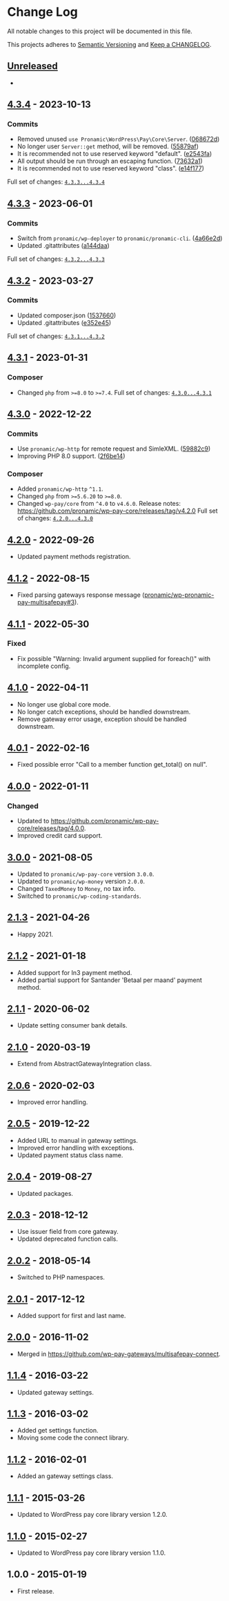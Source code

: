 # Change Log

All notable changes to this project will be documented in this file.

This projects adheres to [Semantic Versioning](http://semver.org/) and [Keep a CHANGELOG](http://keepachangelog.com/).

## [Unreleased][unreleased]
-

## [4.3.4] - 2023-10-13

### Commits

- Removed unused `use Pronamic\WordPress\Pay\Core\Server`. ([068672d](https://github.com/pronamic/wp-pronamic-pay-multisafepay/commit/068672d12603a0a93f93486d2b11adde25886d5e))
- No longer user `Server::get` method, will be removed. ([55879af](https://github.com/pronamic/wp-pronamic-pay-multisafepay/commit/55879af793cb18e0763caa54376f42832806a379))
- It is recommended not to use reserved keyword "default". ([e2543fa](https://github.com/pronamic/wp-pronamic-pay-multisafepay/commit/e2543fa1810e5d18e0fa7b54a87fde08a098476f))
- All output should be run through an escaping function. ([73632a1](https://github.com/pronamic/wp-pronamic-pay-multisafepay/commit/73632a1c1b31bfa53465b9ff65bda12d04c6fd18))
- It is recommended not to use reserved keyword "class". ([e14f177](https://github.com/pronamic/wp-pronamic-pay-multisafepay/commit/e14f1770b34d9806edeb497b5727e916f5163b16))

Full set of changes: [`4.3.3...4.3.4`][4.3.4]

[4.3.4]: https://github.com/pronamic/wp-pronamic-pay-multisafepay/compare/v4.3.3...v4.3.4

## [4.3.3] - 2023-06-01

### Commits

- Switch from `pronamic/wp-deployer` to `pronamic/pronamic-cli`. ([4a66e2d](https://github.com/pronamic/wp-pronamic-pay-multisafepay/commit/4a66e2d2f6fb56281390aba5e4706b0a55a54cc0))
- Updated .gitattributes ([a144daa](https://github.com/pronamic/wp-pronamic-pay-multisafepay/commit/a144daa78c06226046f633b45eae5f83811b8410))

Full set of changes: [`4.3.2...4.3.3`][4.3.3]

[4.3.3]: https://github.com/pronamic/wp-pronamic-pay-multisafepay/compare/v4.3.2...v4.3.3

## [4.3.2] - 2023-03-27

### Commits

- Updated composer.json ([1537660](https://github.com/pronamic/wp-pronamic-pay-multisafepay/commit/1537660926de50d10fb9e07fab1d10b361ae1380))
- Updated .gitattributes ([e352e45](https://github.com/pronamic/wp-pronamic-pay-multisafepay/commit/e352e45da7a176ebe5ce55820a99ef6b68c7a5ce))

Full set of changes: [`4.3.1...4.3.2`][4.3.2]

[4.3.2]: https://github.com/pronamic/wp-pronamic-pay-multisafepay/compare/v4.3.1...v4.3.2

## [4.3.1] - 2023-01-31
### Composer

- Changed `php` from `>=8.0` to `>=7.4`.
Full set of changes: [`4.3.0...4.3.1`][4.3.1]

[4.3.1]: https://github.com/pronamic/wp-pronamic-pay-multisafepay/compare/v4.3.0...v4.3.1

## [4.3.0] - 2022-12-22

### Commits

- Use `pronamic/wp-http` for remote request and SimleXML. ([59882c9](https://github.com/pronamic/wp-pronamic-pay-multisafepay/commit/59882c92776d66b244f67d00d8a719739f9f5e9b))
- Improving PHP 8.0 support. ([2f6be14](https://github.com/pronamic/wp-pronamic-pay-multisafepay/commit/2f6be1429c411b532aa907992329b6b172e4468f))

### Composer

- Added `pronamic/wp-http` `^1.1`.
- Changed `php` from `>=5.6.20` to `>=8.0`.
- Changed `wp-pay/core` from `^4.0` to `v4.6.0`.
	Release notes: https://github.com/pronamic/wp-pay-core/releases/tag/v4.2.0
Full set of changes: [`4.2.0...4.3.0`][4.3.0]

[4.3.0]: https://github.com/pronamic/wp-pronamic-pay-multisafepay/compare/v4.2.0...v4.3.0

## [4.2.0] - 2022-09-26
- Updated payment methods registration.

## [4.1.2] - 2022-08-15
- Fixed parsing gateways response message ([pronamic/wp-pronamic-pay-multisafepay#3](https://github.com/pronamic/wp-pronamic-pay-multisafepay/issues/3)).

## [4.1.1] - 2022-05-30
### Fixed
- Fix possible "Warning: Invalid argument supplied for foreach()" with incomplete config.

## [4.1.0] - 2022-04-11
- No longer use global core mode.
- No longer catch exceptions, should be handled downstream.
- Remove gateway error usage, exception should be handled downstream.

## [4.0.1] - 2022-02-16
- Fixed possible error "Call to a member function get_total() on null".

## [4.0.0] - 2022-01-11
### Changed
- Updated to https://github.com/pronamic/wp-pay-core/releases/tag/4.0.0.
- Improved credit card support.

## [3.0.0] - 2021-08-05
- Updated to `pronamic/wp-pay-core`  version `3.0.0`.
- Updated to `pronamic/wp-money`  version `2.0.0`.
- Changed `TaxedMoney` to `Money`, no tax info.
- Switched to `pronamic/wp-coding-standards`.

## [2.1.3] - 2021-04-26
- Happy 2021.

## [2.1.2] - 2021-01-18
- Added support for In3 payment method.
- Added partial support for Santander 'Betaal per maand' payment method.

## [2.1.1] - 2020-06-02
- Update setting consumer bank details.

## [2.1.0] - 2020-03-19
- Extend from AbstractGatewayIntegration class.

## [2.0.6] - 2020-02-03
- Improved error handling.

## [2.0.5] - 2019-12-22
- Added URL to manual in gateway settings.
- Improved error handling with exceptions.
- Updated payment status class name.

## [2.0.4] - 2019-08-27
- Updated packages.

## [2.0.3] - 2018-12-12
- Use issuer field from core gateway.
- Updated deprecated function calls.

## [2.0.2] - 2018-05-14
- Switched to PHP namespaces.

## [2.0.1] - 2017-12-12
- Added support for first and last name.

## [2.0.0] - 2016-11-02
- Merged in https://github.com/wp-pay-gateways/multisafepay-connect.

## [1.1.4] - 2016-03-22
- Updated gateway settings.

## [1.1.3] - 2016-03-02
- Added get settings function.
- Moving some code the connect library.

## [1.1.2] - 2016-02-01
- Added an gateway settings class.

## [1.1.1] - 2015-03-26
- Updated to WordPress pay core library version 1.2.0.

## [1.1.0] - 2015-02-27
- Updated to WordPress pay core library version 1.1.0.

## 1.0.0 - 2015-01-19
- First release.

[unreleased]: https://github.com/pronamic/wp-pronamic-pay-multisafepay/compare/4.2.0...HEAD
[4.2.0]: https://github.com/pronamic/wp-pronamic-pay-multisafepay/compare/4.1.2...4.2.0
[4.1.2]: https://github.com/pronamic/wp-pronamic-pay-multisafepay/compare/4.1.1...4.1.2
[4.1.1]: https://github.com/pronamic/wp-pronamic-pay-multisafepay/compare/4.1.0...4.1.1
[4.1.0]: https://github.com/pronamic/wp-pronamic-pay-multisafepay/compare/4.0.1...4.1.0
[4.0.1]: https://github.com/pronamic/wp-pronamic-pay-multisafepay/compare/4.0.0...4.0.1
[4.0.0]: https://github.com/wp-pay-gateways/multisafepay/compare/3.0.0...4.0.0
[3.0.0]: https://github.com/wp-pay-gateways/multisafepay/compare/2.1.3...3.0.0
[2.1.3]: https://github.com/wp-pay-gateways/multisafepay/compare/2.1.2...2.1.3
[2.1.2]: https://github.com/wp-pay-gateways/multisafepay/compare/2.1.1...2.1.2
[2.1.1]: https://github.com/wp-pay-gateways/multisafepay/compare/2.1.0...2.1.1
[2.1.0]: https://github.com/wp-pay-gateways/multisafepay/compare/2.0.6...2.1.0
[2.0.6]: https://github.com/wp-pay-gateways/multisafepay/compare/2.0.5...2.0.6
[2.0.5]: https://github.com/wp-pay-gateways/multisafepay/compare/2.0.4...2.0.5
[2.0.4]: https://github.com/wp-pay-gateways/multisafepay/compare/2.0.3...2.0.4
[2.0.3]: https://github.com/wp-pay-gateways/multisafepay/compare/2.0.2...2.0.3
[2.0.2]: https://github.com/wp-pay-gateways/multisafepay/compare/2.0.1...2.0.2
[2.0.1]: https://github.com/wp-pay-gateways/multisafepay/compare/2.0.0...2.0.1
[2.0.0]: https://github.com/wp-pay-gateways/multisafepay/compare/1.1.4...2.0.0
[1.1.4]: https://github.com/wp-pay-gateways/multisafepay/compare/1.1.3...1.1.4
[1.1.3]: https://github.com/wp-pay-gateways/multisafepay/compare/1.1.2...1.1.3
[1.1.2]: https://github.com/wp-pay-gateways/multisafepay/compare/1.1.1...1.1.2
[1.1.1]: https://github.com/wp-pay-gateways/multisafepay/compare/1.1.0...1.1.1
[1.1.0]: https://github.com/wp-pay-gateways/multisafepay/compare/1.0.0...1.1.0
